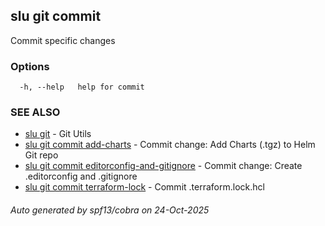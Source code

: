 ## slu git commit

Commit specific changes

### Options

```
  -h, --help   help for commit
```

### SEE ALSO

* [slu git](slu_git.md)	 - Git Utils
* [slu git commit add-charts](slu_git_commit_add-charts.md)	 - Commit change: Add Charts (.tgz) to Helm Git repo
* [slu git commit editorconfig-and-gitignore](slu_git_commit_editorconfig-and-gitignore.md)	 - Commit change: Create .editorconfig and .gitignore
* [slu git commit terraform-lock](slu_git_commit_terraform-lock.md)	 - Commit .terraform.lock.hcl

###### Auto generated by spf13/cobra on 24-Oct-2025
